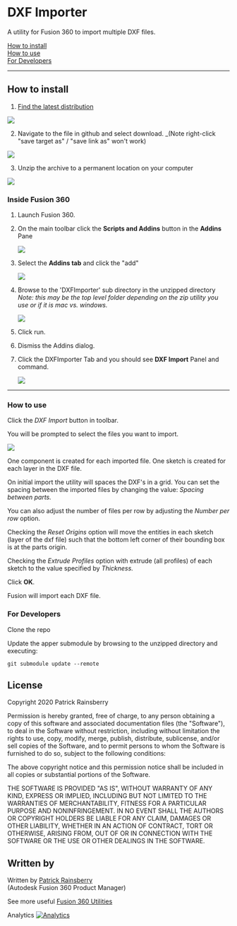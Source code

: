 # DXF Importer
A utility for Fusion 360 to import multiple DXF files.

[How to install](#How-to-install)  
[How to use](#How-to-use)   
[For Developers](#For-Developers)

----

## How to install<a name="How-to-install"></a>
1. [Find the latest distribution](https://github.com/tapnair/DXFImporter/tree/master/dist/__LATEST__)

![](/resources/dist.png)

2. Navigate to the file in github and select download. _(Note right-click "save target as" / "save link as" won't work)

![](/resources/download.png)

3. Unzip the archive to a permanent location on your computer

![](/resources/unzipped.png)

### Inside Fusion 360  

1. Launch Fusion 360.
2. On the main toolbar click the **Scripts and Addins** button in the **Addins** Pane

	![](/resources/scripts-addins_button.png)

3. Select the **Addins tab** and click the "add"  

    ![](/resources/scripts-addins.png)
    
4. Browse to the 'DXFImporter' sub directory in the unzipped directory
*Note: this may be the top level folder depending on the zip utility you use or if it is mac vs. windows.*
    
     ![](/resources/unzipped.png)
     
5. Click run.  
6. Dismiss the Addins dialog.  
7.  Click the DXFImporter Tab and you should see **DXF Import** Panel and command.

	![](/resources/button.png)

----

### How to use<a name="How-to-use"></a>

Click the *DXF Import* button in toolbar.

You will be prompted to select the files you want to import.

![](/resources/dialog.png)

One component is created for each imported file.  One sketch is created for each layer in the DXF file.

On initial import the utility will spaces the DXF's in a grid.  You can set the spacing between the imported files by changing the value: *Spacing between parts.*

You can also adjust the number of files per row by adjusting the *Number per row* option.

Checking the *Reset Origins* option will move the entities in each sketch (layer of the dxf file) such that the bottom left corner of their bounding box is at the parts origin.

Checking the *Extrude Profiles* option with extrude (all profiles) of each sketch to the value specified by *Thickness.*

Click **OK**.

Fusion will import each DXF file. 

### For Developers<a name="For-Developers"></a>
Clone the repo

Update the apper submodule by browsing to the unzipped directory and executing:

    git submodule update --remote
   
## License
Copyright 2020 Patrick Rainsberry

Permission is hereby granted, free of charge, to any person obtaining a copy of this software and associated documentation files (the "Software"), to deal in the Software without restriction, including without limitation the rights to use, copy, modify, merge, publish, distribute, sublicense, and/or sell copies of the Software, and to permit persons to whom the Software is furnished to do so, subject to the following conditions:

The above copyright notice and this permission notice shall be included in all copies or substantial portions of the Software.

THE SOFTWARE IS PROVIDED "AS IS", WITHOUT WARRANTY OF ANY KIND, EXPRESS OR IMPLIED, INCLUDING BUT NOT LIMITED TO THE WARRANTIES OF MERCHANTABILITY, FITNESS FOR A PARTICULAR PURPOSE AND NONINFRINGEMENT. IN NO EVENT SHALL THE AUTHORS OR COPYRIGHT HOLDERS BE LIABLE FOR ANY CLAIM, DAMAGES OR OTHER LIABILITY, WHETHER IN AN ACTION OF CONTRACT, TORT OR OTHERWISE, ARISING FROM, OUT OF OR IN CONNECTION WITH THE SOFTWARE OR THE USE OR OTHER DEALINGS IN THE SOFTWARE.
## Written by

Written by [Patrick Rainsberry](https://twitter.com/prrainsberry) <br /> (Autodesk Fusion 360 Product Manager)

See more useful [Fusion 360 Utilities](https://tapnair.github.io/index.html)


Analytics
[![Analytics](https://ga-beacon.appspot.com/UA-41076924-3/dxf-importer)](https://github.com/igrigorik/ga-beacon)



